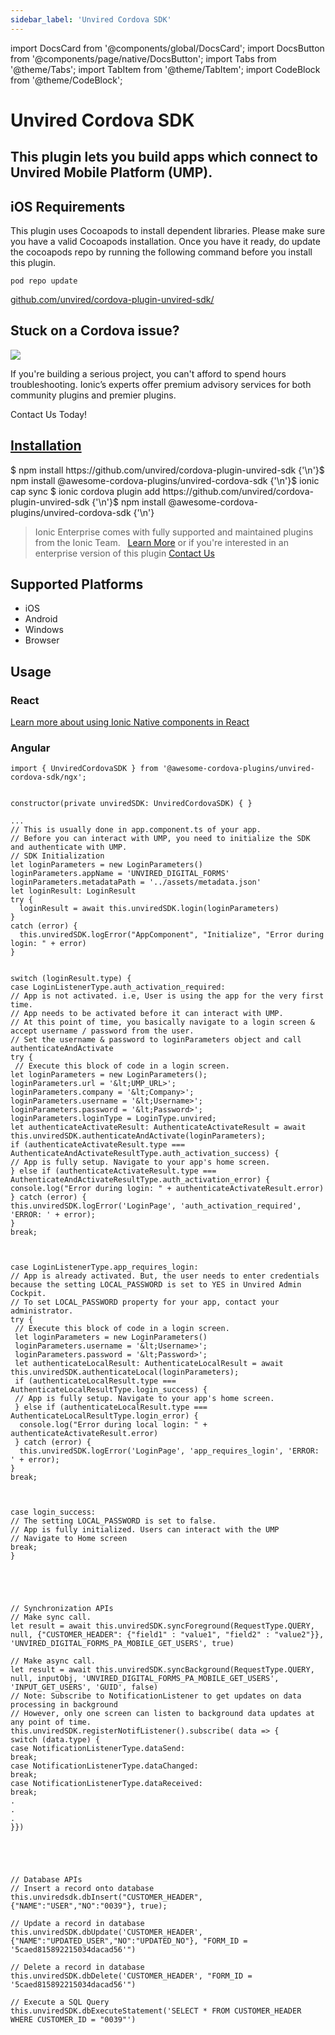 ```yaml
---
sidebar_label: 'Unvired Cordova SDK'
---
```


import DocsCard from '@components/global/DocsCard';
import DocsButton from '@components/page/native/DocsButton';
import Tabs from '@theme/Tabs';
import TabItem from '@theme/TabItem';
import CodeBlock from '@theme/CodeBlock';

# Unvired Cordova SDK

## This plugin lets you build apps which connect to Unvired Mobile Platform (UMP).

## iOS Requirements

This plugin uses Cocoapods to install dependent libraries. Please make sure you have a valid Cocoapods installation.
Once you have it ready, do update the cocoapods repo by running the following command before you install this plugin.

```
pod repo update
```

<p>
  <a href="https://github.com/unvired/cordova-plugin-unvired-sdk/" target="_blank" rel="noopener" className="git-link">github.com/unvired/cordova-plugin-unvired-sdk/</a>
</p>

<h2>Stuck on a Cordova issue?</h2>
<DocsCard
  className="cordova-ee-card"
  header="Don't waste precious time on plugin issues."
  href="https://ionicframework.com/sales?product_of_interest=Ionic%20Native"
>
  <div>
    <img src="/docs/icons/native-cordova-bot.png" class="cordova-ee-img" />
    <p>If you're building a serious project, you can't afford to spend hours troubleshooting. Ionic’s experts offer premium advisory services for both community plugins and premier plugins.</p>
    <DocsButton className="native-ee-detail">Contact Us Today!</DocsButton>
  </div>
</DocsCard>

<h2 id="installation">
  <a href="#installation">Installation</a>
</h2>
<Tabs
  groupId="runtime"
  defaultValue="Capacitor"
  values={[
    { value: 'Capacitor', label: 'Capacitor' },
    { value: 'Cordova', label: 'Cordova' },
    { value: 'Enterprise', label: 'Enterprise' },
  ]}
>
  <TabItem value="Capacitor">
    <CodeBlock className="language-shell">
      $ npm install https://github.com/unvired/cordova-plugin-unvired-sdk {'\n'}$ npm install
      @awesome-cordova-plugins/unvired-cordova-sdk {'\n'}$ ionic cap sync
    </CodeBlock>
  </TabItem>
  <TabItem value="Cordova">
    <CodeBlock className="language-shell">
      $ ionic cordova plugin add https://github.com/unvired/cordova-plugin-unvired-sdk {'\n'}$ npm install
      @awesome-cordova-plugins/unvired-cordova-sdk {'\n'}
    </CodeBlock>
  </TabItem>
  <TabItem value="Enterprise">
    <blockquote>
      Ionic Enterprise comes with fully supported and maintained plugins from the Ionic Team. &nbsp;
      <a className="btn" href="https://ionic.io/docs/premier-plugins">Learn More</a> or if you're interested in an enterprise version of this plugin <a className="btn" href="https://ionicframework.com/sales?product_of_interest=Ionic%20Enterprise%20Engine">Contact Us</a>
    </blockquote>
  </TabItem>
</Tabs>

## Supported Platforms

- iOS
- Android
- Windows
- Browser

## Usage

### React

[Learn more about using Ionic Native components in React](../native-community.md#react)

### Angular

```tsx
import { UnviredCordovaSDK } from '@awesome-cordova-plugins/unvired-cordova-sdk/ngx';


constructor(private unviredSDK: UnviredCordovaSDK) { }

...
// This is usually done in app.component.ts of your app.
// Before you can interact with UMP, you need to initialize the SDK and authenticate with UMP.
// SDK Initialization
let loginParameters = new LoginParameters()
loginParameters.appName = 'UNVIRED_DIGITAL_FORMS'
loginParameters.metadataPath = '../assets/metadata.json'
let loginResult: LoginResult
try {
  loginResult = await this.unviredSDK.login(loginParameters)
}
catch (error) {
  this.unviredSDK.logError("AppComponent", "Initialize", "Error during login: " + error)
}


switch (loginResult.type) {
case LoginListenerType.auth_activation_required:
// App is not activated. i.e, User is using the app for the very first time.
// App needs to be activated before it can interact with UMP.
// At this point of time, you basically navigate to a login screen & accept username / password from the user.
// Set the username & password to loginParameters object and call authenticateAndActivate
try {
 // Execute this block of code in a login screen.
let loginParameters = new LoginParameters();
loginParameters.url = '&lt;UMP_URL>';
loginParameters.company = '&lt;Company>';
loginParameters.username = '&lt;Username>';
loginParameters.password = '&lt;Password>';
loginParameters.loginType = LoginType.unvired;
let authenticateActivateResult: AuthenticateActivateResult = await this.unviredSDK.authenticateAndActivate(loginParameters);
if (authenticateActivateResult.type === AuthenticateAndActivateResultType.auth_activation_success) {
// App is fully setup. Navigate to your app's home screen.
} else if (authenticateActivateResult.type === AuthenticateAndActivateResultType.auth_activation_error) {
console.log("Error during login: " + authenticateActivateResult.error)
} catch (error) {
this.unviredSDK.logError('LoginPage', 'auth_activation_required', 'ERROR: ' + error);
}
break;



case LoginListenerType.app_requires_login:
// App is already activated. But, the user needs to enter credentials because the setting LOCAL_PASSWORD is set to YES in Unvired Admin Cockpit.
// To set LOCAL_PASSWORD property for your app, contact your administrator.
try {
 // Execute this block of code in a login screen.
 let loginParameters = new LoginParameters()
 loginParameters.username = '&lt;Username>';
 loginParameters.password = '&lt;Password>';
 let authenticateLocalResult: AuthenticateLocalResult = await this.unviredSDK.authenticateLocal(loginParameters);
 if (authenticateLocalResult.type === AuthenticateLocalResultType.login_success) {
 // App is fully setup. Navigate to your app's home screen.
 } else if (authenticateLocalResult.type === AuthenticateLocalResultType.login_error) {
  console.log("Error during local login: " + authenticateActivateResult.error)
 } catch (error) {
  this.unviredSDK.logError('LoginPage', 'app_requires_login', 'ERROR: ' + error);
}
break;



case login_success:
// The setting LOCAL_PASSWORD is set to false.
// App is fully initialized. Users can interact with the UMP
// Navigate to Home screen
break;
}





// Synchronization APIs
// Make sync call.
let result = await this.unviredSDK.syncForeground(RequestType.QUERY, null, {"CUSTOMER_HEADER": {"field1" : "value1", "field2" : "value2"}}, 'UNVIRED_DIGITAL_FORMS_PA_MOBILE_GET_USERS', true)

// Make async call.
let result = await this.unviredSDK.syncBackground(RequestType.QUERY, null, inputObj, 'UNVIRED_DIGITAL_FORMS_PA_MOBILE_GET_USERS', 'INPUT_GET_USERS', 'GUID', false)
// Note: Subscribe to NotificationListener to get updates on data processing in background
// However, only one screen can listen to background data updates at any point of time.
this.unviredSDK.registerNotifListener().subscribe( data => {
switch (data.type) {
case NotificationListenerType.dataSend:
break;
case NotificationListenerType.dataChanged:
break;
case NotificationListenerType.dataReceived:
break;
.
.
.
}})





// Database APIs
// Insert a record onto database
this.unviredsdk.dbInsert("CUSTOMER_HEADER", {"NAME":"USER","NO":"0039"}, true);

// Update a record in database
this.unviredSDK.dbUpdate('CUSTOMER_HEADER', {"NAME":"UPDATED_USER","NO":"UPDATED_NO"}, "FORM_ID = '5caed815892215034dacad56'")

// Delete a record in database
this.unviredSDK.dbDelete('CUSTOMER_HEADER', "FORM_ID = '5caed815892215034dacad56'")

// Execute a SQL Query
this.unviredSDK.dbExecuteStatement('SELECT * FROM CUSTOMER_HEADER WHERE CUSTOMER_ID = "0039"')

```
